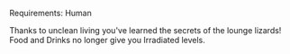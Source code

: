 Requirements: Human

Thanks to unclean living you've learned the secrets of the lounge lizards! Food and Drinks no longer give you Irradiated levels.